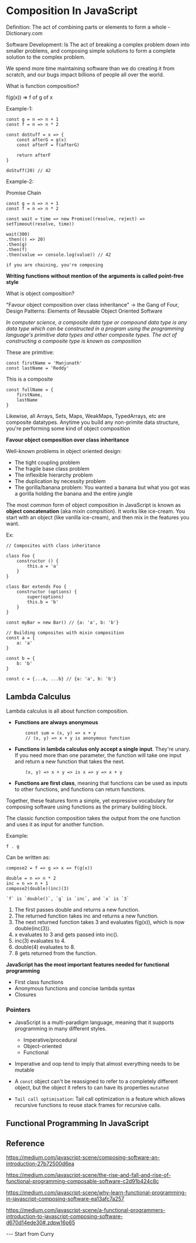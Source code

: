 # Composition In JavaScript

Definition: The act of combining parts or elements to form a whole - Dictionary.com

Software Development: Is The act of breaking a complex problem down into smaller problems, and composing simple solutions to form a complete solution to the complex problem.

We spend more time maintaining software than we do creating it from scratch, and our bugs impact billions of people all over the world.

What is function composition?

f(g(x)) => f of g of x

Example-1: 
```
const g = n => n + 1
const f = n => n * 2

const doStuff = x => {
    const afterG = g(x)
    const afterF = f(afterG)

    return afterF
}

doStuff(20) // 42
```

Example-2:

Promise Chain
```
const g = n => n + 1
const f = n => n * 2

const wait = time => new Promise((resolve, reject) => setTimeout(resolve, time))

wait(300)
.then(() => 20)
.then(g)
.then(f)
.then(value => console.log(value)) // 42
```

`if you are chaining, you're composing`

**Writing functions without mention of the arguments is called point-free style**

What is object composition?

"Favour object composition over class inheritance" -> the Gang of Four, Design Patterns: Elements of Reusable Object Oriented Software

*In computer science, a composite data type or compound data type is any data type which can be constructed in a program using the programming language's primitive data types and other composite types. The act of constructing a composite type is known as composition*

These are primitive:

```
const firstName = 'Manjunath'
const lastName = 'Reddy'
```

This is a composite

```
const fullName = {
    firstName,
    lastName
}
```

Likewise, all Arrays, Sets, Maps, WeakMaps, TypedArrays, etc are composite datatypes. Anytime you  build any non-primite data structure, you're performing some kind of object composition

**Favour object composition over class inheritance**

Well-known problems in object oriented design:
- The tight coupling problem
- The fragile base class problem
- The inflexible hierarchy problem
- The duplication by necessity problem
- The gorilla/banana problem: You wanted a banana but what you got was a gorilla holding the banana and the entire jungle

The most common form of object composition in JavaScript is known as **object concatenation** (aka mixin compsition). It works like ice-cream. You start with an object (like vanilla ice-cream), and then mix in the features you want.

Ex:

```
// Composites with class inheritance

class Foo {
    constructor () {
        this.a = 'a'
    }
}

class Bar extends Foo {
    constructor (options) {
        super(options)
        this.b = 'b'
    }
}

const myBar = new Bar() // {a: 'a', b: 'b'}

// Building composites with mixin composition
const a = {
    a: 'a'
}

const b = {
    b: 'b'
}

const c = {...a, ...b} // {a: 'a', b: 'b'}

```

##  Lambda Calculus

Lambda calculus is all about function composition.

- **Functions are always anonymous** 
    ```
        const sum = (x, y) => x + y
        // (x, y) => x + y is anonymous function
    ```

- **Functions in lambda calculus only accept a single input**. They're unary. If you need more than one parameter, the function will take one input and return a new function that takes the next.
    ```
        (x, y) => x + y => is x => y => x + y
    ```
- **Functions are first class**, meaning that functions can be used as inputs to other functions, and functions can return functions.

Together, these features form a simple, yet expressive vocabulary for composing software using functions as the primary building block.

The classic function composition takes the output from the one function and uses it as input for another function.

Example:

```
f . g
```
Can be written as:
```
compose2 = f => g => x => f(g(x))

double = n => n * 2
inc = n => n + 1
compose2(double)(inc)(3)

`f` is `double()`, `g` is `inc`, and `x` is `3`
```

1. The first passes double and returns a new function.
2. The returned function takes inc and returns a new function.
3. The next returned function takes 3 and evaluates f(g(x)), which is now double(inc(3)).
4. x evaluates to 3 and gets passed into inc().
5. inc(3) evaluates to 4.
6. double(4) evaluates to 8.
7. 8 gets returned from the function.

**JavaScript has the most important features needed for functional programming**

- First class functions
- Anonymous functions and concise lambda syntax
- Closures


### Pointers

- JavaScript is a multi-paradigm language, meaning that it supports programming in many different styles.
    - Imperative/procedural
    - Object-oriented
    - Functional

- Imperative and oop tend to imply that almost everything needs to be mutable
- A `const` object can't be reassigned to refer to a completely different object, but the object it refers to can have its properties `mutated`
- `Tail call optimisation`: Tail call optimization is a feature which allows recursive functions to reuse stack frames for recursive calls.

## Functional Programming In JavaScript



## Reference

https://medium.com/javascript-scene/composing-software-an-introduction-27b72500d6ea

https://medium.com/javascript-scene/the-rise-and-fall-and-rise-of-functional-programming-composable-software-c2d91b424c8c

https://medium.com/javascript-scene/why-learn-functional-programming-in-javascript-composing-software-ea13afc7a257

https://medium.com/javascript-scene/a-functional-programmers-introduction-to-javascript-composing-software-d670d14ede30#.zdpw16p65

--- Start from Curry



